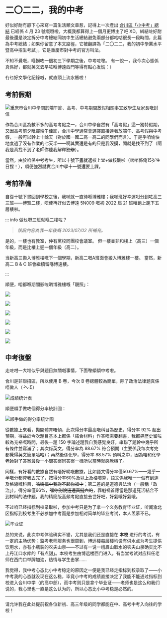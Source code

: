# 二〇二二，我的中考

好似好耐冇靜下心來寫一篇生活類文章惹，記得上一次產出 [合川區「小中考」總結](/post/simulation-summary-of-high-school-entrance-examination-in-hechuan-district/) 已經係 4 月 23 號嘅嘢啦，大概我都算得上一個月更博主了吧 XD。糾結咗好耐最後還是決定拆分中考總結同初中生活總結避免兩部分都咕咕很長一段時間，此篇為中考總結；如果你留意了本文路徑，它被翻譯為「二〇二二，我的初中學業水平暨高中招生考試」，它是重慶市對中考的官方叫法。

不知不覺嘅，喺撈咗一個初三下學期之後，中考咗嚟。 有一說一，我今次心態係真係好，都就英文去早咗喺博遠西門等得有點心发慌：）

冇乜好文學化記錄嘅，就直頭上流水賬啦！

## 考前假期

![重庆市合川中學關於端午節、高考、中考期間放假相關事宜致學生及家長嘅封信](/assets/img/6596ba3f-a27e-4155-b4fc-29390e1365fa.jpg)

作為合川區為數不多的高考考點之一，合川中學自然有「高考假」這一獨特假期，又因高考前夕毗鄰端午佳節，合川中學通常會選擇直接連著放端午、高考假與中考假，一般可以幹上十餘天（對於國一國二高一高二的同學們而言）。于是乎咱愉快地度過了沒有作業的七天半——啊其實還是有的只是我沒摸，問就是找不到了（啊我是真找不到了老師你聽我解釋~~狡辯~~）。

當然，由於咱係中考考生，所以十號下晝就返校上堂+做核酸啦（啱啱係俺15岁生日捏！），順便強烈譴責合川中學十一號還要上課。

## 考前準備

自從十號下晝回到學校之後，我哋就一直待喺博雅樓；我哋班好幸運咁分到咗高三三班——博雅二樓，唔使再好似去博遠 5N009 嘅初 2022 屆 21 班咁跑上跑下五層樓啦。

::: info 做乜嘢三班就喺二樓咗？

> *該段內容為我一年後嘅 2023/07/02 所補充。*

是的，一樓也有教室，仲有黨校同團校會議室。 但一樓並非和樓上（高三）一個年級，而是比樓上遲一個年級（高二）。

当新高三搬入博雅楼嘅下一個學期，新高二嘅A班面會搬入博雅樓一樓。 當然，新高二 B & C 班會繼續留喺博遠樓。

:::

順便，咱都喺期間影咗啲博雅樓嘅「靚照」：

![](/assets/img/3d6b65b1-e55b-495c-b7a1-fe26560f7c6c.jpg)

![](/assets/img/70d74e45-9b97-4d67-bca3-57936c6e3b8e.jpg)

![](/assets/img/032fce66-c046-4c37-9ed5-5b6589f80d75.jpg)

![](/assets/img/9c53660c-4e50-4f72-899e-f36f93bfdae2.jpg)

![](/assets/img/cfe3b1ef-86fd-4485-8ce8-3d488688913b.jpg)

![](/assets/img/331e0730-d830-4594-ba4c-e84126bf55cd.jpg)

## 中考復盤

走咗咁一大堆似乎與題目無關嘅事情，下面嚟傾傾中考啦。

合川是非聯招區，所以使用 B 卷，今次 B 卷總體較為簡單，除了政治法律題真係唔做人（·́へ·́Σ）

![成绩统计表](/assets/img/Snipaste_2023-07-02_13-17-51.png)

順便順手做咗個得分率統計圖：

![顺手做的得分率统计图](/assets/img/2022-scores-analy.png)

從數據上來看，拋開體育唔傾，此次得分率最高嘅科目為歷史，得分率 92% 超出預期，得益於今次題目基本上都係「結合材料」作答唔需要翻書，我都畀歷史留咗較為充裕嘅時間，最後一題 150 字論述題我自我感覺良好，串聯了題幹中幾乎所有條件並寫滿了；其次係英文，得分率為 88.67% 符合預期（主要係我每次考完都覺得英文簡單哈哈）；再然後係化學，得分率 88.57% 預料之中，因為咱和化學老師對了答案最後一小問答案同答案一樣所以當時就感覺穩了。

同樣，有好看的數據自然有唔好睇嘅數據，比如語文得分率僅50.67%——幾乎一半嘅分都俾我丟完了，按得分率60%及以上及格嚟算，語文係我唯一一個冇到達及格線嘅科目，~~嗚嗚福中我對不起你福中~~；第二差的是道德與法治（一般稱「政治」），得分率僅66%，~~嘿你別說這還真挺六的~~，罪魁禍首應當是那道死活結合不到材料的法律題，我的精簡版高頻考點直接去世好吧，好氣哦好氣哦。

不过咱已经指标到校录取啦，参加中考只是为了拿一个义务教育毕业证，听闻渝北区指标到校考生不必参加中考而是参加相对简单的毕业考试，本人羡慕不已。

![毕业证](/assets/img/2023-07-02-13-26-08-653.jpg)

总的来说，此次中考体验确实不错，尤其是我们还是直接在 **本校** 进行的考试，有一定的主场优势；监考老师服务也很周到，博远楼每层楼均设有供水点为考生提供饮用水，亦有小瓶装的农夫山泉——不过有一说一峨眉山取水的农夫山泉确实比不上丹江口水库的「有点甜」。本校考生由博远楼西门进入，有当堂考试对应科任老师在西门口举牌加油，热情与学生击掌……

我觉得，我中考心态比小中考稳定的原因之一便是我已经走指标到校录取了——小中考我的心态就没现在这么稳，毕竟小中考的成绩直接决定了我能不能通过指标到校进入合川中学（的高中部），而中考则只是拿个毕业证——老师也是这么和我们说的，我心里也一直是这么认为的，所以心态比小中考稳是必然的。

------

请允许我在此处提前祝各位新初、高三年级的同学都能在中、高考中考入向往的学校！
